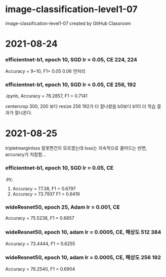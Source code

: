 # image-classification-level1-07
image-classification-level1-07 created by GitHub Classroom
# 2021-08-24
### efficientnet-b1, epoch 10, SGD lr = 0.05,  CE 224, 224
Accuracy = 9~10, F1= 0.05 0.06 언저리

### efficientnet-b1, epoch 10, SGD lr = 0.05,  CE 256, 192
.ipynb, Accuracy = 76.2857, F1 = 0.7141

centercrop 300, 200 보다 resize 256 192가 더 잘나왔음
b0보다 b1이 더 학습 결과가 잘나온다.

# 2021-08-25
tripletmarginloss 잘못짠건지 모르겠는데 loss는 지속적으로 줄어드는 반면, accuracy가 처참함...

### efficientnet-b1, epoch 10, SGD lr = 0.05,  CE
.py,
1. Accuracy = 77.38, F1 = 0.6797
2. Accuracy = 73.7937 F1 = 0.6419

### wideResnet50, epoch 25, Adam lr = 0.001, CE
Accuracy = 75.5238, F1 = 0.6857

### wideResnet50, epoch 10, adam lr = 0.0005, CE, 해상도 512 384
Accuracy = 73.4444, F1 = 0.6255

### wideResnet50, epoch 10, adam lr = 0.0005, CE, 해상도 256 192
Accuracy = 76.2540, F1 = 0.6904

